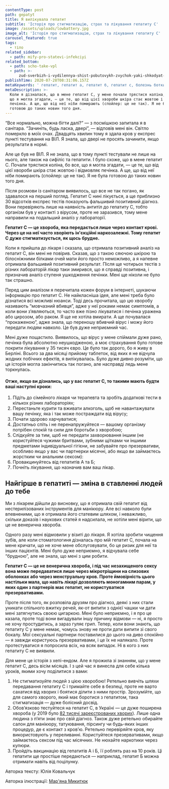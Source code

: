 ```yaml
---
contentType: post
path: gepatyt
title: Я вилікувала гепатит
subtitle: 'Історія про стигматизацію, страх та лікування гепатиту С'
image: /assets/uploads/lowbattery.jpg
image_alt: 'Історія про стигматизацію, страх та лікування гепатиту С'
carousel_featured: true
tags:
  - тіло
related_sidebar:
  - path: mify-pro-statevi-infekciyi
related_bottom:
  - path: scho-take-vpl
  - path: >-
      zud-sverbizh-i-vydilennya-shist-pobutovykh-zvychok-yaki-shkodyat-intymnomu-zdorovyu
publishTime: 2020-07-28T08:31:06.157Z
metaKeywords: ' гепатит, гепатит а, гепатит б, гепатит с, болезнь боткина, вирусный гепатит, гепатит с это, hcv это, хронічний гепатит, гепатити, що таке гепатит, лікування гепатиту с, що таке гепатит с, чи виліковний гепатит в, симптоми гепатиту с, вірус гепатиту с, гепатит в і с, лікування гепатиту, чи можна вилікувати хронічний гепатит, гепатит лікування, лікування гепатиту с народними методами, як лікувати гепатит с, вакцина від гепатиту а, чи лікується гепатит с, чи виліковується гепатит с, чи виліковний гепатит с, хронічний вірусний гепатит с, антитіла до гепатиту с, гепатит с лікування 2019, як вилікувати гепатит с, що таке гепатит ц, лікування гепатитів, чи передається гепатит с, жовтуха передається, як передається гепатит c, чи передається гепатит, '
metaDescription: >-
  Коли я дізналася, що в мене гепатит С, у мене почали трястися коліна, бо все,
  що я могла згадати, — це те, що від цієї хвороби шкіра стає жовтою і відмовляє
  печінка. А ще, що від неї ніби помирають (спойлер: це не так). Я не була
  готовою до таких новин того дня.
---
```

“Все нормально, можна бігти далі?” — з посмішкою запитала я в санітара. “Зачиніть, будь ласка, двері”, — відповів мені він. Світло померкло в моїх очах. Двадцять хвилин тому я здала кров у експрес пункті тестування на ВІЛ. Я знала, що двері не просять зачинити, якщо результати в нормі.

Але це був не ВІЛ. Я не знала, що в тому пункті тестували не лише на нього, але також на сифіліс та гепатити. І було схоже, що в мене гепатит С. Почали трястися коліна, бо все, що я могла згадати, — це те, що від цієї хвороби шкіра стає жовтою і відмовляє печінка. А ще, що від неї ніби помирають (спойлер: це не так). Я не була готовою до таких новин того дня. 

Після розмови із санітаром виявилось, що все не так погано, як здавалося на перший погляд. Гепатит С нині лікується, а ще приблизно 30 відсотків експрес тестів показують фальшивий позитивний діагноз. Вони перевіряють лише на наявність антитіл до гепатиту С, тобто організм був у контакті з вірусом, проте не заразився, тому мене направили на подальший аналіз у лабораторії. 

**Гепатит С — це хвороба, яка передається лише через контакт крові. Через це на неї часто хворіють ін'єкційні наркозалежні. Тому гепатит С дуже стигматизується, як щось брудне.** 

Коли я прийшла до лікаря і сказала, що отримала позитивний аналіз на гепатит С, він мені не повірив. Сказав, що з такою сяючою шкірою та білосніжними білками очей мати його просто неможливо, а я напевне отримала фальшивий позитивний результат. Після ще чотирьох тестів з різних лабораторій лікар таки змирився, що я справді позитивна, і призначив аналіз ступеня ушкодження печінки. Мені ще ніколи не було так страшно. 

Перед цим аналізом я перечитала кожен форум в інтернеті, шукаючи інформацію про гепатит С. Не найкласніша ідея, але мені треба було дізнатися всі можливі нюанси. Тоді десь прочитала, що цю хворобу називають “мовчазний вбивця”, адже у неї роками немає симптомів, а коли вони з’являються, то часто вже пізно лікуватися і печінка уражена або цирозом, або раком. Я ще не хотіла вмирати. А ще почувалася “прокаженою”, адже знала, що переношу вбивчий вірус і можу його передати людям навколо. Це був дуже неприємний час. 

Мені дуже пощастило. Виявилось, що вірус у мене спіймали дуже рано, печінка була абсолютно неушкодженою, а моє страхування було готове покрити лікування у 35 тисяч євро. Це було так дорого, бо я живу в Берліні. Всього за два місяці прийому таблеток, від яких я не відчула жодних побічних ефектів, я вилікувалась. Було дуже дивно розуміти, що ця історія могла закінчитись так погано, але насправді ледь мене торкнулась. 

#### **Отже, якщо ви дізнались, що у вас гепатит С, то такими мають будти ваші наступні кроки:**

1. Підіть до сімейного лікаря чи терапевта та зробіть додаткові тести в кількох різних лабораторіях;
2. Перестаньте курити та вживати алкоголь, щоб не навантажувати вашу печінку, яка і так може постраждати від вірусу;
3. Почати здорово харчуватися;
4. Достатньо спіть і не перенапружуйтеся — вашому організму потрібен спокій та сили для боротьби з хворобою;
5. Слідкуйте за тим, щоб не передати захворювання іншим (не користуйтеся чужими бритвами, зубними щітками чи іншими предметами індивідуальної гігієни, не забувайте про презервативи, особливо якщо у вас чи партнерки місячні, або якщо ви займаєтесь жорстким чи анальним сексом):
6. Провакцинуйтесь від гепатитів А та Б;
7. Почніть лікування, що назначив вам ваш лікар.

## Найгірше в гепатиті — зміна в ставленні людей до тебе

Ми з лікарем дійшли до висновку, що я отримала свій гепатит від нестерилізованих інструментів для манікюру. Але всі навколо були впевненими, що я отримала його статевим шляхом, і неважливо, скільки доказів і наукових статей я надсилала, не хотіли мені вірити, що це не венерична хвороба. 

Одного разу мені відмовили у візиті до лікаря. Я хотіла зробити чищення зубів, але коли стоматологиня дізналась про мій гепатит С, почала на мене кричати, що не хоче мене обслуговувати, бо це ризик для неї та інших пацієнтів. Мені було дуже неприємно, я відчувала себе “брудною”, але не знала, що мені з цим робити. 

**Гепатит С — це не венерична хвороба, і під час незахищеного сексу вона може передаватися лише через мікротріщини на слизових оболонках або через менструальну кров. Проте ймовірність цього настільки мала, що навіть лікарі дозволяють моногамним парам, у яких один з партнерів має гепатит, не користуватися презервативами.** 

Проте після того, як розповіла друзям про діагноз, деякі з них стали уникати спільного вжитку речей, як-от випити з однієї чашки чи дати мені затягнутись своєю цигаркою. Мені було неприємно, і я про це казала, проте тоді вони вигадували іншу причину відмови — ні, я просто не хочу простудитись, а зараз гуляє грип. Тепер, коли вони знають, що гепатиту С у мене немає, чомусь знову не проти дати випити зі свого бокалу. Мої сексуальні партнери поставилися до цього на диво спокійно — я завжди користуюсь презервативами, і це їх не налякало. Проте протестуватися я попросила всіх, на всяк випадок. Ні в кого з них гепатиту С не виявили.

Для мене це історія з хепі-ендом. Але я прожила зі знанням, що у мене гепатит С, десь вісім місяців. І з цей час я винесла для себе кілька уроків, якими хочу поділитися з вами:

1. Не стигматизуйте людей з цією хворобою! Ретельно вивчіть шляхи передавання гепатиту С і тримайте себе в безпеці, проте не варто сахатися від хворих і боятися ділити з ними простір. Зрозумійте, що для самого хворого, який має боротися з гепатитом, така стигматизація — дуже болісний досвід.
2. Обов’язково тестуйтеся на гепатит С, в Україні — це дуже поширена хвороба (у 2019 було [82 тисячі зареєстрованих хворих](https://www.google.com/url?q=https://moz.gov.ua/article/news/ukrainciv-zaklikajut-projti-bezoplatnij-test-na-virusni-gepatiti%23:~:text%3D%25D0%2597%25D0%25B0%2520%25D0%25BE%25D1%2584%25D1%2596%25D1%2586%25D1%2596%25D0%25B9%25D0%25BD%25D0%25B8%25D0%25BC%25D0%25B8%2520%25D0%25B4%25D0%25B0%25D0%25BD%25D0%25B8%25D0%25BC%25D0%25B8%2520%25D0%25A6%25D0%25B5%25D0%25BD%25D1%2582%25D1%2580%25D1%2583%2520%25D0%25B3%25D1%2580%25D0%25BE%25D0%25BC%25D0%25B0%25D0%25B4%25D1%2581%25D1%258C%25D0%25BA%25D0%25BE%25D0%25B3%25D0%25BE,%25D0%25BD%25D0%25B0%2520%25D0%25B3%25D0%25B5%25D0%25BF%25D0%25B0%25D1%2582%25D0%25B8%25D1%2582%2520%25D0%2592%2520%252D%2520%25D1%2582%25D1%2596%25D0%25BB%25D1%258C%25D0%25BA%25D0%25B8%2520%25D1%2582%25D1%2580%25D0%25BE%25D1%2594&sa=D&ust=1595927628013000&usg=AFQjCNFaMRKKRK4_O26A5F1e9dD9vbVlaA)). Лише одна людина з п’яти знає про свій діагноз. Також дуже ретельно обирайте салон для манікюру, татуювання, пірсингу чи будь-яких інших процедур, де є контакт з кров’ю. Ретельно перевіряйте кров, яку використовують у переливанні. Користуйтеся презервативами, якщо займаєтесь сексом під час місячних. Не нюхайте наркотики через купюри.
3. Пройдіть вакцинацію від гепатитів А і Б, її роблять раз на 10 років. Ці гепатити ще простіше передаються — наприклад, гепатит Б можна отримати навіть від поцілунку.



Авторка тексту: Юлія Ковальчук

Авторка ілюстрації: [Мар'яна Микитюк](http://instagram.com/mariana.mikitiuk)
